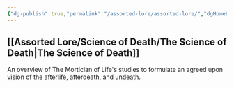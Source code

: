 ```yaml
---
{"dg-publish":true,"permalink":"/assorted-lore/assorted-lore/","dgHomeLink":true,"dgPassFrontmatter":false}
---
```


## [[Assorted Lore/Science of Death/The Science of Death|The Science of Death]]
An overview of The Mortician of Life's studies to formulate an agreed upon vision of the afterlife, afterdeath, and undeath. 